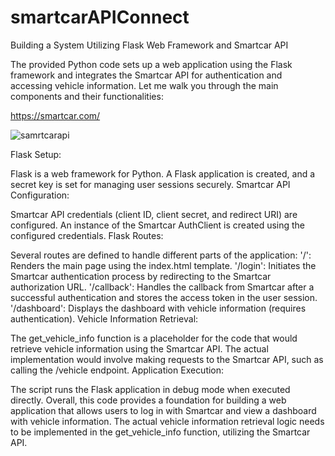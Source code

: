 # smartcarAPIConnect
Building a System Utilizing Flask Web Framework and Smartcar API

The provided Python code sets up a web application using the Flask framework and integrates the Smartcar API for authentication and accessing vehicle information. Let me walk you through the main components and their functionalities:

https://smartcar.com/

![samrtcarapi](https://github.com/louisbyun/smartcaAPIConnect/assets/55345082/0e94a45f-5fec-4c58-bcba-b09a3265e2d7)


Flask Setup:

Flask is a web framework for Python.
A Flask application is created, and a secret key is set for managing user sessions securely.
Smartcar API Configuration:

Smartcar API credentials (client ID, client secret, and redirect URI) are configured.
An instance of the Smartcar AuthClient is created using the configured credentials.
Flask Routes:

Several routes are defined to handle different parts of the application:
'/': Renders the main page using the index.html template.
'/login': Initiates the Smartcar authentication process by redirecting to the Smartcar authorization URL.
'/callback': Handles the callback from Smartcar after a successful authentication and stores the access token in the user session.
'/dashboard': Displays the dashboard with vehicle information (requires authentication).
Vehicle Information Retrieval:

The get_vehicle_info function is a placeholder for the code that would retrieve vehicle information using the Smartcar API. The actual implementation would involve making requests to the Smartcar API, such as calling the /vehicle endpoint.
Application Execution:

The script runs the Flask application in debug mode when executed directly.
Overall, this code provides a foundation for building a web application that allows users to log in with Smartcar and view a dashboard with vehicle information. The actual vehicle information retrieval logic needs to be implemented in the get_vehicle_info function, utilizing the Smartcar API.
